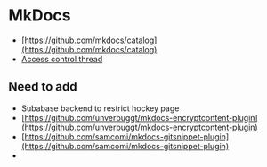 # MkDocs

- [https://github.com/mkdocs/catalog](https://github.com/mkdocs/catalog)
- [Access control thread](https://github.com/squidfunk/mkdocs-material/discussions/6872)


## Need to add

- Subabase backend to restrict hockey page
- [https://github.com/unverbuggt/mkdocs-encryptcontent-plugin](https://github.com/unverbuggt/mkdocs-encryptcontent-plugin)
- [https://github.com/samcomi/mkdocs-gitsnippet-plugin](https://github.com/samcomi/mkdocs-gitsnippet-plugin)
- 
